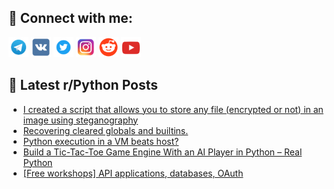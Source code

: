 ## 🔎 Connect with me:
[<img src="https://github.com/bullbesh/bullbesh/blob/main/images/Telegram.png" width="32" height="32" />](https://t.me/bullbesh)
[<img src="https://github.com/bullbesh/bullbesh/blob/main/images/VK.png" width="32" height="32" />](https://vk.com/bullbesh)
[<img src="https://github.com/bullbesh/bullbesh/blob/main/images/Twitter.png" width="32" height="32" />](https://twitter.com/bullbesh1)
[<img src="https://github.com/bullbesh/bullbesh/blob/main/images/Instagram.png" width="32" height="32" />](https://www.instagram.com/bullbesh)
[<img src="https://github.com/bullbesh/bullbesh/blob/main/images/Reddit.png" width="32" height="32" />](https://www.reddit.com/user/bullbesh)
[<img src="https://github.com/bullbesh/bullbesh/blob/main/images/YouTube.png" width="32" height="32" />](https://www.youtube.com/channel/UCtfjRs6uzgq5mfm8S06WTcg)

## 📕 Latest r/Python Posts
<!-- BLOG-POST-LIST:START -->
- [I created a script that allows you to store any file &lpar;encrypted or not&rpar; in an image using steganography](https://www.reddit.com/r/Python/comments/yaqoxd/i_created_a_script_that_allows_you_to_store_any/)
- [Recovering cleared globals and builtins.](https://www.reddit.com/r/Python/comments/yaqoux/recovering_cleared_globals_and_builtins/)
- [Python execution in a VM beats host?](https://www.reddit.com/r/Python/comments/yaqfvh/python_execution_in_a_vm_beats_host/)
- [Build a Tic-Tac-Toe Game Engine With an AI Player in Python – Real Python](https://www.reddit.com/r/Python/comments/yao5cl/build_a_tictactoe_game_engine_with_an_ai_player/)
- [[Free workshops] API applications, databases, OAuth](https://www.reddit.com/r/Python/comments/yan7ig/free_workshops_api_applications_databases_oauth/)
<!-- BLOG-POST-LIST:END -->
